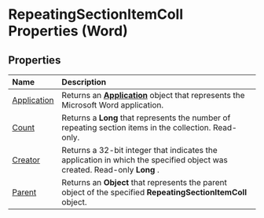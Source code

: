 
# RepeatingSectionItemColl Properties (Word)

## Properties



|**Name**|**Description**|
|:-----|:-----|
|[Application](342b3f09-b56f-b56c-6f3b-b061568d93df.md)|Returns an  **[Application](d1cf6f8f-4e88-bf01-93b4-90a83f79cb44.md)** object that represents the Microsoft Word application.|
|[Count](5aae3dff-c8fe-7bc2-1370-7bcdaa8bd712.md)|Returns a  **Long** that represents the number of repeating section items in the collection. Read-only.|
|[Creator](72b6ba88-b5f2-6516-9b30-de1d24c90f0c.md)|Returns a 32-bit integer that indicates the application in which the specified object was created. Read-only  **Long** .|
|[Parent](514ad879-ab7a-2234-c4a8-f8ef9244473f.md)|Returns an  **Object** that represents the parent object of the specified **RepeatingSectionItemColl** object.|
